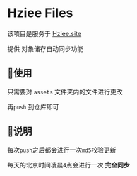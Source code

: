 # Hziee Files

该项目是服务于 [Hziee.site](https://github.com/sonderlau/Hziee.site/)

提供 对象储存自动同步功能



## 🧰使用

只需要对 `assets` 文件夹内的文件进行更改

再`push` 到仓库即可



## 🌌说明

每次`push`之后都会进行一次`md5`校验更新

每天的北京时间凌晨`4`点会进行一次 **完全同步**


